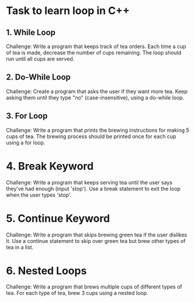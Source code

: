 
# Task to learn loop in C++

## 1. While Loop
Challenge:
Write a program that keeps track of tea orders. Each time a cup of tea is made, decrease the number of cups remaining. The loop should run until all cups are served.

## 2. Do-While Loop
Challenge:
Create a program that asks the user if they want more tea. Keep asking them until they type "no" (case-insensitive), using a do-while loop.

## 3. For Loop
Challenge:
Write a program that prints the brewing instructions for making 5 cups of tea. The brewing process should be printed once for each cup using a for loop.

# 4. Break Keyword
Challenge:
Write a program that keeps serving tea until the user says they’ve had enough (input 'stop'). Use a break statement to exit the loop when the user types 'stop'.

# 5. Continue Keyword
Challenge:
Write a program that skips brewing green tea if the user dislikes it. Use a continue statement to skip over green tea but brew other types of tea in a list.

# 6. Nested Loops
Challenge:
Write a program that brews multiple cups of different types of tea. For each type of tea, brew 3 cups using a nested loop.
